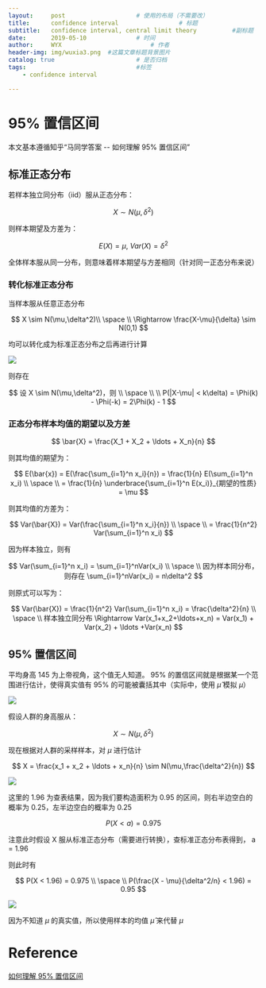 ```yaml
---
layout:     post   				    # 使用的布局（不需要改）
title:      confidence interval 				# 标题 
subtitle:   confidence interval, central limit theory          #副标题
date:       2019-05-10 				# 时间
author:     WYX 						# 作者
header-img: img/wuxia3.png 	#这篇文章标题背景图片
catalog: true 						# 是否归档
tags:								#标签
    - confidence interval

---
```




# 95% 置信区间

本文基本遵循知乎“马同学答案 -- 如何理解 95% 置信区间”

## 标准正态分布

若样本独立同分布（iid）服从正态分布：



$$
X \sim N(\mu,\delta^2) 
$$



则样本期望及方差为：

$$
E(X) = \mu,~ Var(X) = \delta^2
$$



全体样本服从同一分布，则意味着样本期望与方差相同（针对同一正态分布来说）

### 转化标准正态分布

当样本服从任意正态分布



$$
X \sim N(\mu,\delta^2)\\
\space
\\
\Rightarrow \frac{X-\mu}{\delta} \sim N(0,1)
$$



均可以转化成为标准正态分布之后再进行计算

![](https://ae01.alicdn.com/kf/HTB11YR7XlCw3KVjSZFlq6AJkFXaa.jpg)

则存在



$$
设 X \sim N(\mu,\delta^2)，则 \\
\space \\
\\
P(|X-\mu| < k\delta) = \Phi(k) - \Phi(-k) = 2\Phi(k) - 1
$$



### 正态分布样本均值的期望以及方差



$$
\bar{X} = \frac{X_1 + X_2 + \ldots + X_n}{n}
$$



则其均值的期望为：


$$
E(\bar{x}) = E(\frac{\sum_{i=1}^n x_i}{n}) = \frac{1}{n} E(\sum_{i=1}^n x_i) \\
\space \\
= \frac{1}{n} \underbrace{\sum_{i=1}^n E(x_i)}_{期望的性质} = \mu
$$



则其均值的方差为：



$$
Var(\bar{X}) = Var(\frac{\sum_{i=1}^n x_i}{n}) \\
\space
\\
= \frac{1}{n^2} Var(\sum_{i=1}^n x_i)
$$


因为样本独立，则有



$$
 Var(\sum_{i=1}^n x_i) =  \sum_{i=1}^nVar(x_i) \\
 \space \\
 因为样本同分布，则存在
  \sum_{i=1}^nVar(x_i) = n\delta^2
$$



则原式可以写为：



$$
Var(\bar{X}) = \frac{1}{n^2} Var(\sum_{i=1}^n x_i) = \frac{\delta^2}{n} \\
\space \\
样本独立同分布 \Rightarrow Var(x_1+x_2+\ldots+x_n) = Var(x_1) + Var(x_2) + \ldots +Var(x_n)
$$



## 95% 置信区间

平均身高 145 为上帝视角，这个值无人知道。 95% 的置信区间就是根据某一个范围进行估计，使得真实值有 95% 的可能被囊括其中（实际中，使用 $\hat{\mu}$ 模拟 $\mu$）

![](https://ae01.alicdn.com/kf/HTB1ePu_aL5G3KVjSZPxq6zI3XXao.jpg)

假设人群的身高服从：


$$
X \sim N(\mu,\delta^2)
$$


现在根据对人群的采样样本，对 $\mu$ 进行估计


$$
X = \frac{x_1 + x_2 + \ldots + x_n}{n} \sim N(\mu,\frac{\delta^2}{n})
$$


![](https://ae01.alicdn.com/kf/HTB1kmy_aNiH3KVjSZPfq6xBiVXaz.jpg)



这里的 1.96 为查表结果，因为我们要构造面积为 0.95 的区间，则右半边空白的概率为 0.25，左半边空白的概率为 0.25


$$
P(X<a) = 0.975
$$


注意此时假设 X 服从标准正态分布（需要进行转换），查标准正态分布表得到， a = 1.96

则此时有


$$
P(X < 1.96) = 0.975 \\
\space 
\\
P(\frac{X - \mu}{\delta^2/n} < 1.96) = 0.95
$$


![](https://ae01.alicdn.com/kf/HTB1FznfaRGw3KVjSZFwq6zQ2FXan.jpg)



因为不知道 $\mu$ 的真实值，所以使用样本的均值 $\hat{\mu}$ 来代替 $\mu$








# Reference

[如何理解 95% 置信区间](<https://www.zhihu.com/question/26419030>)